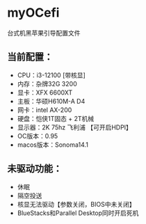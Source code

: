 # myOCefi
台式机黑苹果引导配置文件

## 当前配置：

- CPU：i3-12100 [带核显] <br>
- 内存：杂牌32G 3200 <br>
- 显卡：XFX 6600XT <br>
- 主板：华硕H610M-A D4 <br>
- 网卡：intel AX-200 <br>
- 硬盘：恺侠1T固态 + 2T机械 <br>
- 显示器：2K 75hz 飞利浦 【可开启HDPI】<br>
- OC版本：0.95 <br>
- macos版本：Sonoma14.1 <br>

 ## 未驱动功能：
 - 休眠
 - 隔空投送
 - 核显无法驱动【参数关闭，BIOS中未关闭】
 - BlueStacks和Parallel Desktop同时开启死机
